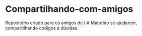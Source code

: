 # Compartilhando-com-amigos
Repositório criado para os amigos de I.A Matutino se ajudarem, compartilhando códigos e dúvidas.
